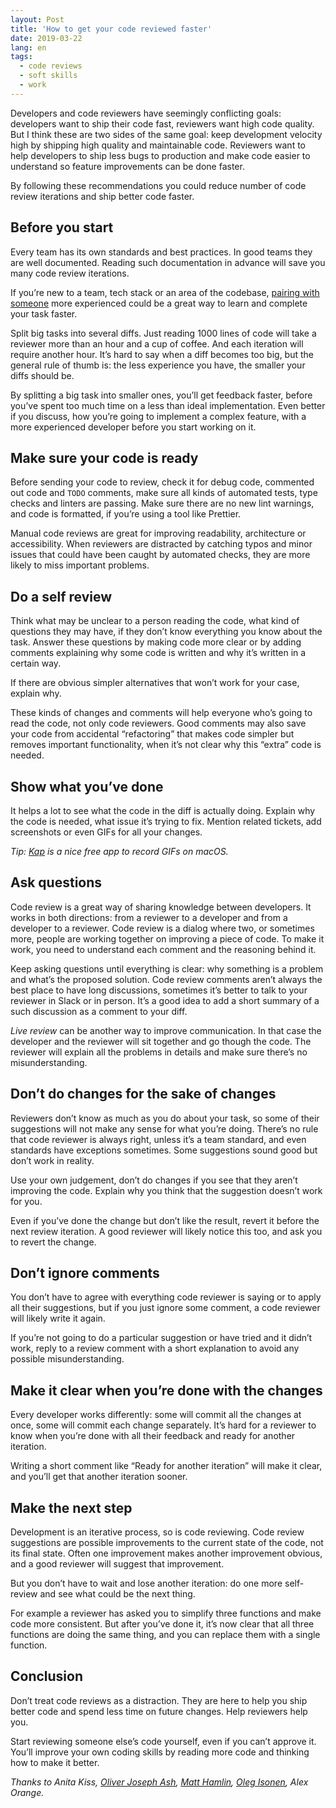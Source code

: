 ```yaml
---
layout: Post
title: 'How to get your code reviewed faster'
date: 2019-03-22
lang: en
tags:
  - code reviews
  - soft skills
  - work
---
```


Developers and code reviewers have seemingly conflicting goals: developers want to ship their code fast, reviewers want high code quality. But I think these are two sides of the same goal: keep development velocity high by shipping high quality and maintainable code. Reviewers want to help developers to ship less bugs to production and make code easier to understand so feature improvements can be done faster.

By following these recommendations you could reduce number of code review iterations and ship better code faster.

## Before you start

Every team has its own standards and best practices. In good teams they are well documented. Reading such documentation in advance will save you many code review iterations.

If you’re new to a team, tech stack or an area of the codebase, [pairing with someone](https://medium.com/@oleg008/pair-programming-will-save-you-money-98d3f2fd0bca) more experienced could be a great way to learn and complete your task faster.

Split big tasks into several diffs. Just reading 1000 lines of code will take a reviewer more than an hour and a cup of coffee. And each iteration will require another hour. It’s hard to say when a diff becomes too big, but the general rule of thumb is: the less experience you have, the smaller your diffs should be.

By splitting a big task into smaller ones, you’ll get feedback faster, before you’ve spent too much time on a less than ideal implementation. Even better if you discuss, how you’re going to implement a complex feature, with a more experienced developer before you start working on it.

## Make sure your code is ready

Before sending your code to review, check it for debug code, commented out code and `TODO` comments, make sure all kinds of automated tests, type checks and linters are passing. Make sure there are no new lint warnings, and code is formatted, if you’re using a tool like Prettier.

Manual code reviews are great for improving readability, architecture or accessibility. When reviewers are distracted by catching typos and minor issues that could have been caught by automated checks, they are more likely to miss important problems.

## Do a self review

Think what may be unclear to a person reading the code, what kind of questions they may have, if they don’t know everything you know about the task. Answer these questions by making code more clear or by adding comments explaining why some code is written and why it’s written in a certain way.

If there are obvious simpler alternatives that won’t work for your case, explain why.

These kinds of changes and comments will help everyone who’s going to read the code, not only code reviewers. Good comments may also save your code from accidental “refactoring” that makes code simpler but removes important functionality, when it’s not clear why this “extra” code is needed.

## Show what you’ve done

It helps a lot to see what the code in the diff is actually doing. Explain why the code is needed, what issue it’s trying to fix. Mention related tickets, add screenshots or even GIFs for all your changes.

_Tip: [Kap](https://getkap.co/) is a nice free app to record GIFs on macOS._

## Ask questions

Code review is a great way of sharing knowledge between developers. It works in both directions: from a reviewer to a developer and from a developer to a reviewer. Code review is a dialog where two, or sometimes more, people are working together on improving a piece of code. To make it work, you need to understand each comment and the reasoning behind it.

Keep asking questions until everything is clear: why something is a problem and what’s the proposed solution. Code review comments aren’t always the best place to have long discussions, sometimes it’s better to talk to your reviewer in Slack or in person. It’s a good idea to add a short summary of a such discussion as a comment to your diff.

_Live review_ can be another way to improve communication. In that case the developer and the reviewer will sit together and go though the code. The reviewer will explain all the problems in details and make sure there’s no misunderstanding.

## Don’t do changes for the sake of changes

Reviewers don’t know as much as you do about your task, so some of their suggestions will not make any sense for what you’re doing. There’s no rule that code reviewer is always right, unless it’s a team standard, and even standards have exceptions sometimes. Some suggestions sound good but don’t work in reality.

Use your own judgement, don’t do changes if you see that they aren’t improving the code. Explain why you think that the suggestion doesn’t work for you.

Even if you’ve done the change but don’t like the result, revert it before the next review iteration. A good reviewer will likely notice this too, and ask you to revert the change.

## Don’t ignore comments

You don’t have to agree with everything code reviewer is saying or to apply all their suggestions, but if you just ignore some comment, a code reviewer will likely write it again.

If you’re not going to do a particular suggestion or have tried and it didn’t work, reply to a review comment with a short explanation to avoid any possible misunderstanding.

## Make it clear when you’re done with the changes

Every developer works differently: some will commit all the changes at once, some will commit each change separately. It’s hard for a reviewer to know when you’re done with all their feedback and ready for another iteration.

Writing a short comment like “Ready for another iteration” will make it clear, and you’ll get that another iteration sooner.

## Make the next step

Development is an iterative process, so is code reviewing. Code review suggestions are possible improvements to the current state of the code, not its final state. Often one improvement makes another improvement obvious, and a good reviewer will suggest that improvement.

But you don’t have to wait and lose another iteration: do one more self-review and see what could be the next thing.

For example a reviewer has asked you to simplify three functions and make code more consistent. But after you’ve done it, it’s now clear that all three functions are doing the same thing, and you can replace them with a single function.

## Conclusion

Don’t treat code reviews as a distraction. They are here to help you ship better code and spend less time on future changes. Help reviewers help you.

Start reviewing someone else’s code yourself, even if you can’t approve it. You’ll improve your own coding skills by reading more code and thinking how to make it better.

_Thanks to Anita Kiss, [Oliver Joseph Ash](https://oliverjash.me/), [Matt Hamlin](https://matthamlin.me), [Oleg Isonen](https://twitter.com/oleg008), Alex Orange._
